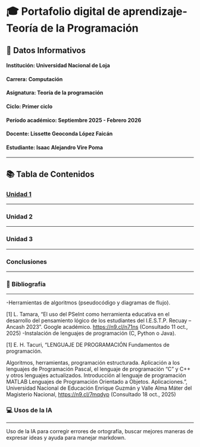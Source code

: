 # 🎓 **Portafolio digital de aprendizaje-Teoría de la Programación**
## 📌 Datos Informativos

#### **Institución:** Universidad Nacional de Loja                                                                  

#### **Carrera:** Computación    

#### **Asignatura:** Teoría de la programación

#### **Ciclo:** Primer ciclo

#### **Período académico:** Septiembre 2025 - Febrero 2026

#### **Docente:** Lissette Geoconda López Faicán

#### **Estudiante:** Isaac Alejandro Vire Poma
-------------------------------------------------------------------------------------------------------------------------------------------------------------------
## 📚  Tabla de Contenidos

### [Unidad 1](Unidad1.md)
-------------------------------------------------------------------------------------------------------------------------------------------------------------------

### Unidad 2
-------------------------------------------------------------------------------------------------------------------------------------------------------------------

### Unidad 3
-------------------------------------------------------------------------------------------------------------------------------------------------------------------

### Conclusiones 
-------------------------------------------------------------------------------------------------------------------------------------------------------------------

### 📖 Bibliografía
-------------------------------------------------------------------------------------------------------------------------------------------------------------------
-Herramientas de algoritmos (pseudocódigo y diagramas de flujo).

[1] L. Tamara, “El uso del PSeInt como herramienta educativa en el desarrollo del pensamiento lógico de los estudiantes del I.E.S.T.P. Recuay – Ancash 2023”. Google
académico. https://n9.cl/n71ns (Consultado 11 oct., 2025)
-Instalación de lenguajes de programación (C, Python o Java).

[1] E. H. Tacuri, “LENGUAJE DE PROGRAMACIÓN Fundamentos de programación.

Algoritmos, herramientas, programación estructurada. Aplicación a los lenguajes de Programación Pascal, el lenguaje de programación “C” y C++ y otros lenguajes actualizados. Introducción al lenguaje de programación MATLAB Lenguajes de Programación Orientado a Objetos. Aplicaciones.”, Universidad Nacional de Educación Enrique Guzmán y Valle Alma Máter del Magisterio Nacional, https://n9.cl/7mqdyp (Consultado 18 oct., 2025)

### 💻 Usos de la IA
-------------------------------------------------------------------------------------------------------------------------------------------------------------------
Uso de la IA para corregir errores de ortografía, buscar mejores maneras de expresar ideas y ayuda para manejar markdown.


